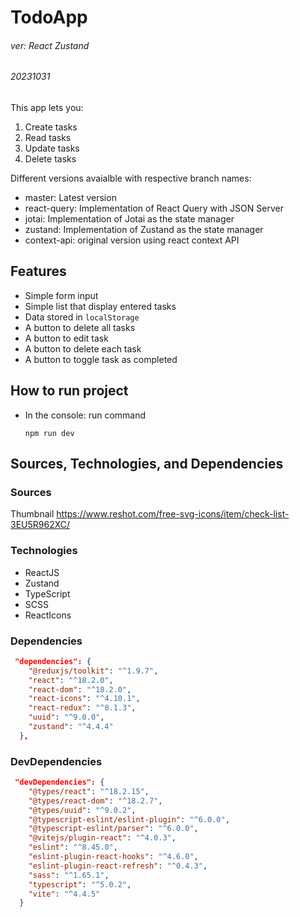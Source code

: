 # TodoApp
###### ver: React Zustand
###### 20231031

This app lets you:
1. Create tasks
2. Read tasks
3. Update tasks
4. Delete tasks

Different versions avaialble with respective branch names:
- master: Latest version
- react-query: Implementation of React Query with JSON Server
- jotai: Implementation of Jotai as the state manager
- zustand: Implementation of Zustand as the state manager
- context-api: original version using react context API


## Features
- Simple form input
- Simple list that display entered tasks
- Data stored in `localStorage`
- A button to delete all tasks
- A button to edit task
- A button to delete each task
- A button to toggle task as completed


## How to run project
- In the console: run command
  ```
  npm run dev
  ```



## Sources, Technologies, and Dependencies

### Sources
Thumbnail
https://www.reshot.com/free-svg-icons/item/check-list-3EU5R962XC/


### Technologies
- ReactJS
- Zustand
- TypeScript
- SCSS
- ReactIcons


### Dependencies
```json
 "dependencies": {
    "@reduxjs/toolkit": "^1.9.7",
    "react": "^18.2.0",
    "react-dom": "^18.2.0",
    "react-icons": "^4.10.1",
    "react-redux": "^8.1.3",
    "uuid": "^9.0.0",
    "zustand": "^4.4.4"
  },
```

### DevDependencies
```json
 "devDependencies": {
    "@types/react": "^18.2.15",
    "@types/react-dom": "^18.2.7",
    "@types/uuid": "^9.0.2",
    "@typescript-eslint/eslint-plugin": "^6.0.0",
    "@typescript-eslint/parser": "^6.0.0",
    "@vitejs/plugin-react": "^4.0.3",
    "eslint": "^8.45.0",
    "eslint-plugin-react-hooks": "^4.6.0",
    "eslint-plugin-react-refresh": "^0.4.3",
    "sass": "^1.65.1",
    "typescript": "^5.0.2",
    "vite": "^4.4.5"
  }
```

## 